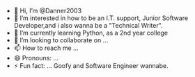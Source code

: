 - 👋 Hi, I’m @Danner2003
- 👀 I’m interested in how to be an I.T. support, Junior Software Developer,and i also wanna be a "Technical Writer".
- 🌱 I’m currently learning Python, as a 2nd year college 
- 💞️ I’m looking to collaborate on ...
- 📫 How to reach me ...
- 😄 Pronouns: ...
- ⚡ Fun fact: ... Goofy and Software Engineer wannabe.

<!---
Danner2003/Danner2003 is a ✨ special ✨ repository because its `README.md` (this file) appears on your GitHub profile.
You can click the Preview link to take a look at your changes.
--->
